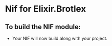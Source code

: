 # Nif for Elixir.Brotlex

## To build the NIF module:

  * Your NIF will now build along with your project.
